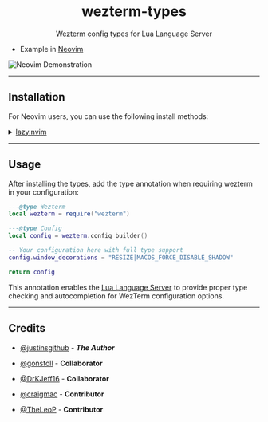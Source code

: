 <div align="center">

# wezterm-types

[Wezterm](https://github.com/wezterm/wezterm) config types for Lua Language Server

</div>

- Example in [Neovim](https://github.com/neovim/neovim)

![Neovim Demonstration](https://github.com/user-attachments/assets/c9082e54-39ad-4c7d-8d81-ddf0b1fb1fc7)

---

## Installation

For Neovim users, you can use the following install methods:

<details>
<summary><a href="https://github.com/folke/lazy.nvim">lazy.nvim</a></summary>

Using `lazy.nvim` as a package manager, install this together with
[`lazydev`](https://github.com/folke/lazydev.nvim):

```lua
require('lazy').setup({
  spec = {
    {
      'folke/lazydev.nvim',
      ft = 'lua',
      dependencies = {
        { 'justinsgithub/wezterm-types', lazy = true },
      },
      opts = {
        library = {
          -- Other library configs...
          { path = 'wezterm-types', mods = { 'wezterm' } },
        },
      },
    },
  },
})
```

**NOTE If you assign a custom `name` field for the plugin:**

```lua
{
  {
    'folke/lazydev.nvim',
    ft = 'lua',
    dependencies = {
      {
        'justinsgithub/wezterm-types',
        name = '<my_custom_name>', -- CUSTOM DIRECTORY NAME
        lazy = true,
      },
    },
    opts = {
      library = {
        -- Other library configs...

        -- MAKE SURE TO MATCH THE PLUGIN DIRECTORY'S NAME
        { path = '<my_custom_name>', mods = { 'wezterm' } },
      },
    },
  },
}
```

</details>

---

## Usage

After installing the types, add the type annotation when requiring wezterm in your configuration:

```lua
---@type Wezterm
local wezterm = require("wezterm")

---@type Config
local config = wezterm.config_builder()

-- Your configuration here with full type support
config.window_decorations = "RESIZE|MACOS_FORCE_DISABLE_SHADOW"

return config
```

This annotation enables the [Lua Language Server](https://luals.github.io/) to provide
proper type checking and autocompletion for WezTerm configuration options.

---

## Credits

- [@justinsgithub](https://github.com/justinsgithub) - **_The Author_**

- [@gonstoll](https://github.com/gonstoll) - **Collaborator**
- [@DrKJeff16](https://github.com/DrKJeff16) - **Collaborator**

- [@craigmac](https://github.com/craigmac) - **Contributor**
- [@TheLeoP](https://github.com/TheLeoP) - **Contributor**
